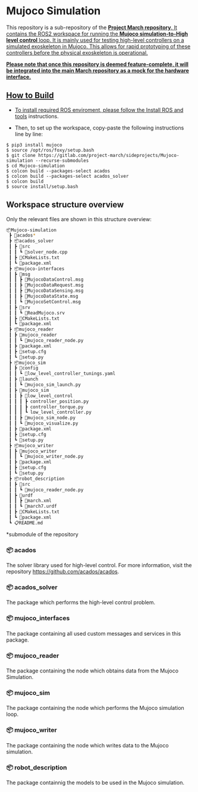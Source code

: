 # Mujoco Simulation
</p>
This repository is a sub-repository of the <b><a href="https://gitlab.com/project-march/march">Project March repository</h></b>.
It contains the ROS2 workspace for running the <b>Mujoco simulation-to-High level control</b> loop. It is mainly used for testing high-level controllers on a simulated exoskeleton in Mujoco. This allows for rapid prototyping of these controllers before the physical exoskeleton is operational.

<b>Please note that once this repository is deemed feature-complete, it will be integrated into the main March repository as a mock for the hardware interface.</b>

## How to Build
</p>

- To install required ROS enviroment, please follow the [Install ROS and tools](https://docs.projectmarch.nl/doc/getting_started/install_ros_and_tools.html) instructions.

- Then, to set up the workspace, copy-paste the following instructions line by line:

```
$ pip3 install mujoco
$ source /opt/ros/foxy/setup.bash
$ git clone https://gitlab.com/project-march/sideprojects/Mujoco-simulation --recurse-submodules
$ cd Mujoco-simulation
$ colcon build --packages-select acados
$ colcon build --packages-select acados_solver
$ colcon build
$ source install/setup.bash
```

## Workspace structure overview
</p>
Only the relevant files are shown in this structure overview:

```bash
📦Mujoco-simulation
 ┣ 📂acados*
 ┣ 📦acados_solver
 ┃ ┣ 📂src
 ┃ ┃ ┗ 📜solver_node.cpp
 ┃ ┣ 📝CMakeLists.txt
 ┃ ┗ 🔧package.xml
 ┣ 📦mujoco-interfaces
 ┃ ┣ 📂msg
 ┃ ┃ ┣ 📃MujocoDataControl.msg
 ┃ ┃ ┣ 📃MujocoDataRequest.msg
 ┃ ┃ ┣ 📃MujocoDataSensing.msg
 ┃ ┃ ┣ 📃MujocoDataState.msg
 ┃ ┃ ┗ 📃MujocoSetControl.msg
 ┃ ┣ 📂srv
 ┃ ┃ ┗ 📜ReadMujoco.srv
 ┃ ┣ 📝CMakeLists.txt
 ┃ ┗ 🔧package.xml
 ┣ 📦mujoco_reader
 ┃ ┣ 📂mujoco_reader
 ┃ ┃ ┗ 📜mujoco_reader_node.py
 ┃ ┣ 🔧package.xml
 ┃ ┣ 🔧setup.cfg
 ┃ ┗ 📝setup.py
 ┣ 📦mujoco_sim
 ┃ ┣ 📂config
 ┃ ┃ ┗ 📃low_level_controller_tunings.yaml
 ┃ ┣ 📂launch
 ┃ ┃ ┗ 📜mujoco_sim_launch.py
 ┃ ┣ 📂mujoco_sim
 ┃ ┃ ┣ 📂low_level_control
 ┃ ┃ ┃ ┣ controller_position.py
 ┃ ┃ ┃ ┣ controller_torque.py
 ┃ ┃ ┃ ┗ low_level_controller.py
 ┃ ┃ ┣ 📜mujoco_sim_node.py
 ┃ ┃ ┗ 📜mujoco_visualize.py
 ┃ ┣ 🔧package.xml
 ┃ ┣ 🔧setup.cfg
 ┃ ┗ 📝setup.py
 ┣ 📦mujoco_writer
 ┃ ┣ 📂mujoco_writer
 ┃ ┃ ┗ 📜mujoco_writer_node.py
 ┃ ┣ 🔧package.xml
 ┃ ┣ 🔧setup.cfg
 ┃ ┗ 📝setup.py
 ┣ 📦robot_description
 ┃ ┣ 📂src
 ┃ ┃ ┗ 📜mujoco_reader_node.py
 ┃ ┣ 📂urdf
 ┃ ┃ ┣ 📃march.xml
 ┃ ┃ ┗ 📃march7.urdf
 ┃ ┣ 📝CMakeLists.txt
 ┃ ┗ 🔧package.xml
 ┗ 📋README.md
```
*submodule of the repository

### <b>📦 acados</b>
The solver library used for high-level control. For more information, visit the repository <a>https://github.com/acados/acados</a>.

### <b>📦 acados_solver</b>
The package which performs the high-level control problem.

### <b>📦 mujoco_interfaces</b>
The package containing all used custom messages and services in this package.

### <b>📦 mujoco_reader</b>
The package containing the node which obtains data from the Mujoco Simulation.

### <b>📦 mujoco_sim</b>
The package containing the node which performs the Mujoco simulation loop.

### <b>📦 mujoco_writer</b>
The package containing the node which  writes data to the Mujoco simulation.

### <b>📦 robot_description</b>
The package containnig the models to be used in the Mujoco simulation.
